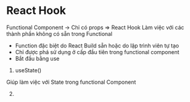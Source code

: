 # React Hook

Functional Component -> Chỉ có props
=> React Hook Làm việc với các thành phần không có sẵn trong Functional

- Function đặc biệt do React Build sẵn hoặc do lập trình viên tự tạo
- Chỉ được phá sử dụng ở cấp đầu tiên trong functional component
- Bắt đầu bằng use

1. useState()

Giúp làm việc với State trong functional Component

2.
